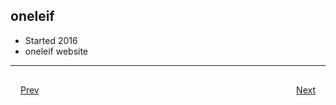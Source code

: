 ## oneleif
- Started 2016
- oneleif website

***

<div style="padding: 16;">
	<div style="float: left">
		<a href="../README.md">Prev</a>
	</div>
	<div style="float: right">
		<a href="slides/open-source.md">Next</a>
	</div>
</div>
